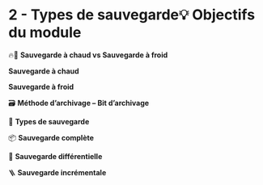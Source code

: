 # 2 - Types de sauvegarde💡 **Objectifs du module**



🔥🧊 **Sauvegarde à chaud vs Sauvegarde à froid**

**Sauvegarde à chaud**

**Sauvegarde à froid**



🗃️ **Méthode d’archivage – Bit d’archivage**



💽 **Types de sauvegarde**

📦 **Sauvegarde complète**

🧩 **Sauvegarde différentielle**

🪜 **Sauvegarde incrémentale**

